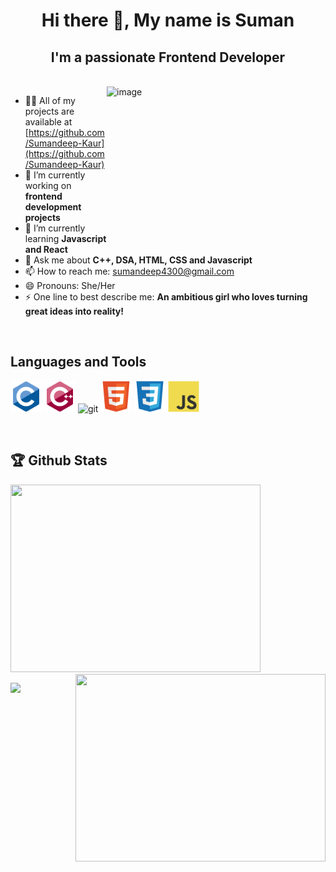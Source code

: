 <h1 align="center"> Hi there 👋, My name is Suman </h1>
<h2 align="center"> I'm a passionate Frontend Developer </h2>
<br>
<img align="right" src ="https://thumbs.dreamstime.com/b/vector-female-programmer-software-engineer-coding-desktop-isometric-193608287.jpg" alt="image" width="350" height="250"/> 
  
- 👨‍💻 All of my projects are available at [https://github.com/Sumandeep-Kaur](https://github.com/Sumandeep-Kaur)
- 🔭 I’m currently working on **frontend development projects**
- 🌱 I’m currently learning **Javascript and React**
- 💬 Ask me about **C++, DSA, HTML, CSS and Javascript**
- 📫 How to reach me: sumandeep4300@gmail.com 
- 😄 Pronouns: She/Her
- ⚡ One line to best describe me: **An ambitious girl who loves turning great ideas into reality!**
<br>

## Languages and Tools
  
<p align="left"> <img src="https://raw.githubusercontent.com/devicons/devicon/master/icons/c/c-original.svg" alt="c" width="50" height="50"/> 
<img src="https://raw.githubusercontent.com/devicons/devicon/master/icons/cplusplus/cplusplus-original.svg" alt="cplusplus" width="50" height="50"/> 
<img src="https://www.vectorlogo.zone/logos/git-scm/git-scm-icon.svg" alt="git" width="40" height="40"/> 
<img src="https://raw.githubusercontent.com/devicons/devicon/master/icons/html5/html5-original.svg" alt="javascript" width="50" height="50"/> 
<img src="https://raw.githubusercontent.com/devicons/devicon/master/icons/css3/css3-original.svg" alt="javascript" width="50" height="50"/> 
<img src="https://raw.githubusercontent.com/devicons/devicon/master/icons/javascript/javascript-original.svg" alt="javascript" width="50" height="50"/> </p>
<br>

## 🏆 Github Stats

<p align="left">
<img height="300px" width="400px" src="https://github-readme-stats.vercel.app/api/top-langs/?username=Sumandeep-kaur&theme=synthwave">
<img align="right" height="300px" width="400px" src="https://github-readme-streak-stats.herokuapp.com/?user=Sumandeep-kaur&theme=synthwave">
</p>
<img src="https://activity-graph.herokuapp.com/graph?username=Sumandeep-kaur&bg_color=2B213A&color=E5289E&line=DA5B0B&point=E1E8EB">
